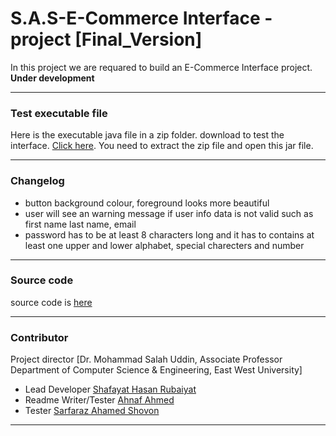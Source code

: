 # S.A.S-E-Commerce Interface -project [Final_Version]

In this project we are requared to build an E-Commerce Interface project. **Under development**

---

### Test executable file

Here is the executable java file in a zip folder. download to test the interface. [Click here](bin/).
You need to extract the zip file and open this jar file.

---

### Changelog

-   button background colour, foreground looks more beautiful
-   user will see an warning message if user info data is not valid such as first name last name, email
-   password has to be at least 8 characters long and it has to contains at least one upper and lower alphabet, special charecters and number

---

### Source code

source code is [here](/src/ecommerce)

---

### Contributor

Project director [Dr. Mohammad Salah Uddin, Associate Professor Department of Computer Science & Engineering, East West University]
- Lead Developer [Shafayat Hasan Rubaiyat](https://github.com/Infi9itee)
- Readme Writer/Tester [Ahnaf Ahmed](https://github.com/AhnafAhmed29)
- Tester [Sarfaraz Ahamed Shovon](https://github.com/shovon021)

----
